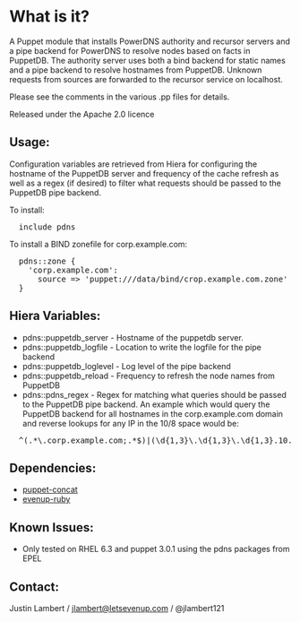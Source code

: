 What is it?
===========

A Puppet module that installs PowerDNS authority and recursor servers
and a pipe backend for PowerDNS to resolve nodes based on facts in PuppetDB.
The authority server uses both a bind backend for static names and a
pipe backend to resolve hostnames from PuppetDB.  Unknown requests from
sources are forwarded to the recursor service on localhost.

Please see the comments in the various .pp files for details.

Released under the Apache 2.0 licence

Usage:
------
Configuration variables are retrieved from Hiera for configuring
the hostname of the PuppetDB server and frequency of the cache refresh
as well as a regex (if desired) to filter what requests should be
passed to the PuppetDB pipe backend.

To install:
<pre>
  include pdns
</pre>

To install a BIND zonefile for corp.example.com:
<pre>
  pdns::zone {
    'corp.example.com':
      source => 'puppet:///data/bind/crop.example.com.zone'
  }
</pre>

Hiera Variables:
----------------
* pdns::puppetdb_server - Hostname of the puppetdb server.
* pdns::puppetdb_logfile - Location to write the logfile for the pipe backend
* pdns::puppetdb_loglevel - Log level of the pipe backend
* pdns::puppetdb_reload - Frequency to refresh the node names from PuppetDB
* pdns::pdns_regex - Regex for matching what queries should be passed
to the PuppetDB pipe backend.  An example which would query the PuppetDB
backend for all hostnames in the corp.example.com domain and reverse lookups
for any IP in the 10/8 space would be:
<pre>
  ^(.*\.corp.example.com;.*$)|(\d{1,3}\.\d{1,3}\.\d{1,3}.10.in-addr.arpa;.*$))$
</pre>


Dependencies:
-------------
* [puppet-concat](https://github.com/ripienaar/puppet-concat)
* [evenup-ruby](https://github.com/evenup/evenup-ruby)


Known Issues:
-------------
* Only tested on RHEL 6.3 and puppet 3.0.1 using the pdns packages from EPEL


Contact:
--------
Justin Lambert / jlambert@letsevenup.com / @jlambert121
